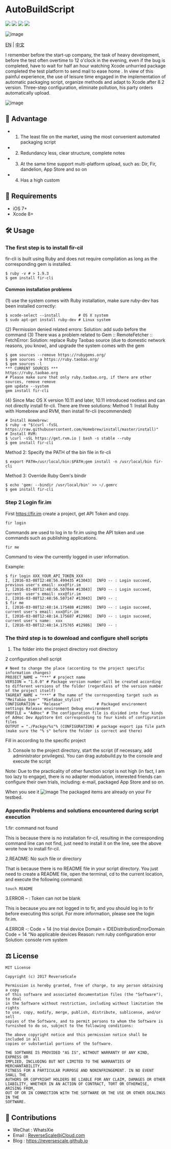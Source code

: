 # AutoBuildScript
![](https://img.shields.io/badge/platform-iOS-red.svg) ![](https://img.shields.io/badge/language-Objective--C-orange.svg) ![](https://img.shields.io/badge/download-53K-brightgreen.svg
) ![](https://img.shields.io/badge/license-MIT%20License-brightgreen.svg) 

![image](http://og1yl0w9z.bkt.clouddn.com/17-6-30/87193931.jpg)

[EN](https://github.com/ReverseScale/AutoBuildScript) | [中文](https://github.com/ReverseScale/AutoBuildScript/blob/master/README_zh.md)

I remember before the start-up company, the task of heavy development, before the test often overtime to 12 o'clock in the evening, even if the bug is completed, have to wait for half an hour watching Xcode unhurried package completed the test platform to send mail to ease home . In view of this painful experience, the use of leisure time engaged in the implementation of automatic packaging script, organize methods and adapt to Xcode after 8.2 version.
Three-step configuration, eliminate pollution, his party orders automatically upload.

![image](http://og1yl0w9z.bkt.clouddn.com/17-6-30/64620117.jpg)

## 🚀 Advantage 
* 1. The least file on the market, using the most convenient automated packaging script
* 2. Redundancy less, clear structure, complete notes
* 3. At the same time support multi-platform upload, such as: Dir, Fir, dandelion, App Store and so on
* 4. Has a high custom

## 🤖 Requirements 
* iOS 7+
* Xcode 8+

## 🛠 Usage 
### The first step is to install fir-cil
fir-cli is built using Ruby and does not require compilation as long as the corresponding gem is installed.

```
$ ruby -v # > 1.9.3
$ gem install fir-cli
```

#### Common installation problems
(1) use the system comes with Ruby installation, make sure ruby-dev has been installed correctly:
```
$ xcode-select --install        # OS X system
$ sudo apt-get install ruby-dev # Linux system
```
(2) Permission denied related errors:
Solution: add sudo before the command
(3) There was a problem related to Gem :: RemoteFetcher :: FetchError:
Solution: replace Ruby Taobao source (due to domestic network reasons, you know), and upgrade the system comes with the gem
```
$ gem sources --remove https://rubygems.org/
$ gem sources -a https://ruby.taobao.org/
$ gem sources -l
*** CURRENT SOURCES ***
https://ruby.taobao.org
# Please make sure that only ruby.taobao.org, if there are other sources, remove remove
gem update --system
gem install fir-cli
```
(4) Since Mac OS X version 10.11 and later, 10.11 introduced rootless and can not directly install fir-cli. There are three solutions:
Method 1: Install Ruby with Homebrew and RVM, then install fir-cli (recommended)
```
# Install Homebrew:
$ ruby -e "$(curl -fsSL https://raw.githubusercontent.com/Homebrew/install/master/install)"
# Install RVM:
$ \curl -sSL https://get.rvm.io | bash -s stable --ruby
$ gem install fir-cli
```
Method 2: Specify the PATH of the bin file in fir-cli
```
$ export PATH=/usr/local/bin:$PATH;gem install -n /usr/local/bin fir-cli
```
Method 3: Override Ruby Gem's bindir
```
$ echo 'gem: --bindir /usr/local/bin' >> ~/.gemrc
$ gem install fir-cli
```

### Step 2 Login fir.im
First https://fir.im create a project, get API Token and copy.

```
fir login
```
Commands are used to log in to fir.im using the API token and use commands such as publishing applications.

```
fir me
```
Command to view the currently logged in user information.

Example:
```
$ fir login XXX_YOUR_API_TOKEN_XXX
I, [2016-03-08T12:48:56.499435 #13043]  INFO -- : Login succeed, previous user's email: xxx@fir.im
I, [2016-03-08T12:48:56.507044 #13043]  INFO -- : Login succeed, current  user's email: xxx@fir.im
I, [2016-03-08T12:48:56.507147 #13043]  INFO -- :
$ fir me
I, [2016-03-08T12:48:14.175488 #12986]  INFO -- : Login succeed, current user's email: xxx@fir.im
I, [2016-03-08T12:48:14.175687 #12986]  INFO -- : Login succeed, current user's name:  xxx
I, [2016-03-08T12:48:14.175765 #12986]  INFO -- :
```

### The third step is to download and configure shell scripts
1. The folder into the project directory root directory

2 configuration shell script
```
# Need to change the place (according to the project specific information changes)
PROJECT_NAME = "***" # project name
VERSION = "1.0.0" # Package version number will be created according to different versions of the folder (regardless of the version number of the project itself)
TAGREAT_NAME = "***" # The name of the corresponding target such as "Meifabao_User" "Miefabao_stylist"
CONFIGURATION = "Release" 				# Packaged environment settings Release environment Debug environment
PROFILE = "AdHoc" # The configuration file is divided into four kinds of AdHoc Dev AppStore Ent corresponding to four kinds of configuration files
OUTPUT = "./Packge/%s"% (CONFIGURATION) # package export ipa file path (make sure the "% s" before the folder is correct and there)
```
Fill in according to the specific project

3. Console to the project directory, start the script (if necessary, add administrator privileges).
You can drag autobuild.py to the console and execute the script

Note: Due to the practicality of other function script is not high (in fact, I am too lazy to engage), there is no adapter modulation, interested friends can configure their own trials, including: e-mail, packaged App Store and so on.

When you see it
![image](http://og1yl0w9z.bkt.clouddn.com/17-6-30/26413854.jpg)
The packaged items are already on your Fir testbed.

### Appendix Problems and solutions encountered during script execution

1.fir: command not found

This is because there is no installation fir-cil, resulting in the corresponding command line can not find, just need to install it on the line, see the above wrote how to install fir-cil.

2.README: No such file or directory

That is because there is no README file in your script directory. You just need to create a README file, open the terminal, cd to the current location, and execute the following command:
```
touch README
```
3.ERROR – : Token can not be blank

This is because you are not logged in to fir, and you should log in to fir before executing this script. For more information, please see the login fir.im.

4.ERROR -: Code = 14 (no trial device Domain = IDEDistributionErrorDomain Code = 14 "No applicable devices
Reason: rvm ruby configuration error
Solution: console rvm system


## ⚖ License

```
MIT License

Copyright (c) 2017 ReverseScale

Permission is hereby granted, free of charge, to any person obtaining a copy
of this software and associated documentation files (the "Software"), to deal
in the Software without restriction, including without limitation the rights
to use, copy, modify, merge, publish, distribute, sublicense, and/or sell
copies of the Software, and to permit persons to whom the Software is
furnished to do so, subject to the following conditions:

The above copyright notice and this permission notice shall be included in all
copies or substantial portions of the Software.

THE SOFTWARE IS PROVIDED "AS IS", WITHOUT WARRANTY OF ANY KIND, EXPRESS OR
IMPLIED, INCLUDING BUT NOT LIMITED TO THE WARRANTIES OF MERCHANTABILITY,
FITNESS FOR A PARTICULAR PURPOSE AND NONINFRINGEMENT. IN NO EVENT SHALL THE
AUTHORS OR COPYRIGHT HOLDERS BE LIABLE FOR ANY CLAIM, DAMAGES OR OTHER
LIABILITY, WHETHER IN AN ACTION OF CONTRACT, TORT OR OTHERWISE, ARISING FROM,
OUT OF OR IN CONNECTION WITH THE SOFTWARE OR THE USE OR OTHER DEALINGS IN THE
SOFTWARE.
```

## 😬 Contributions

* WeChat : WhatsXie
* Email : ReverseScale@iCloud.com
* Blog : https://reversescale.github.io

